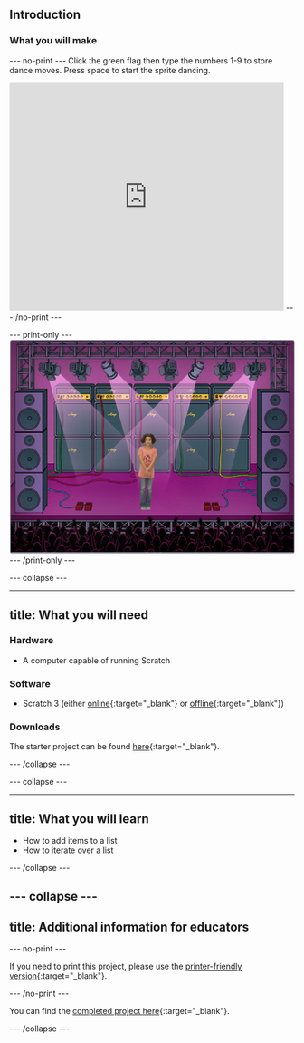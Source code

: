 ## Introduction

### What you will make

--- no-print ---
Click the green flag then type the numbers 1-9 to store dance moves. Press space to start the sprite dancing.

<iframe src="https://scratch.mit.edu/projects/342753697/embed" allowtransparency="true" width="485" height="402" frameborder="0" scrolling="no" allowfullscreen></iframe>
--- /no-print ---

--- print-only ---
![Complete project](images/showcase_static.png)
--- /print-only ---

--- collapse ---

---
title: What you will need
---

### Hardware

+ A computer capable of running Scratch

### Software

+ Scratch 3 (either [online](http://rpf.io/scratchon){:target="_blank"} or [offline](http://rpf.io/scratchoff){:target="_blank"})

### Downloads

The starter project can be found [here](http://rpf.io/p/en/dance-go){:target="_blank"}.

--- /collapse ---

--- collapse ---

---
title: What you will learn
---

+ How to add items to a list
+ How to iterate over a list

--- /collapse ---

--- collapse ---
---
title: Additional information for educators
---

--- no-print ---

If you need to print this project, please use the [printer-friendly version](https://projects.raspberrypi.org/en/projects/dance/print){:target="_blank"}.

--- /no-print ---

You can find the [completed project here](http://rpf.io/p/en/dance-get){:target="_blank"}.

--- /collapse ---
